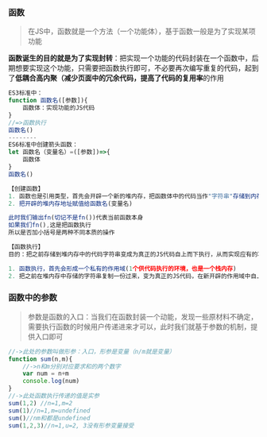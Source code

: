 ### 函数
>在JS中，函数就是一个方法（一个功能体），基于函数一般是为了实现某项功能

**函数诞生的目的就是为了实现封转**：把实现一个功能的代码封装在一个函数中，后期想要实现这个功能，只需要把函数执行即可，不必要再次编写重复的代码，起到了**低耦合高内聚（减少页面中的冗余代码，提高了代码的复用率**的作用
```javascript
ES3标准中：
function 函数名([参数]){
    函数体：实现功能的JS代码
}
//=>函数执行
函数名()
--------
ES6标准中创建箭头函数：
let 函数名（变量名）=([参数])=>{
    函数体
}
函数名()

【创建函数】
1. 函数也是引用类型，首先会开辟一个新的堆内存，把函数体中的代码当作"字符串"存储到内存中(对象向内存中存储的是键值对)
2. 把开辟的堆内存地址赋值给函数名(变量名)

此时我们输出fn(切记不是fn())代表当前函数本身
如果我们fn(),这是把函数执行
所以是否加小括号是两种不同本质的操作

【函数执行】
目的：把之前存储到堆内存中的代码字符串变成为真正的JS代码自上而下执行，从而实现应有的功能

1. 函数执行，首先会形成一个私有的作用域(1个供代码执行的环境，也是一个栈内存)
2. 把之前在堆内存中存储的字符串复制一份过来，变为真正的JS代码，在新开辟的作用域中自上而下执行
```
### 函数中的参数
>参数是函数的入口：当我们在函数封装一个动能，发现一些原材料不确定，需要执行函数的时候用户传递进来才可以，此时我们就基于参数的机制，提供入口即可

```javascript
//->此处的参数叫做形参：入口，形参是变量（n/m就是变量）
function sum(n,m){
    //->n和m分别对应要求和的两个数字
    var num = n+m
    console.log(num)
}
//->此处函数执行传递的值是实参
sum(1,2) //n=1,m=2
sum(1)//n=1,m=undefined
sum()//nm和都是undefined
sum(1,2,3)//n=1,u=2, 3没有形参变量接受
```
